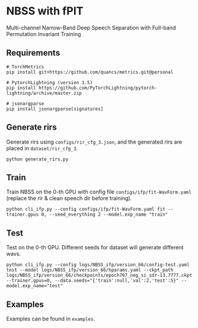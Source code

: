 # NBSS with fPIT
Multi-channel Narrow-Band Deep Speech Separation with Full-band Permutation Invariant Training

## Requirements
```
# TorchMetrics
pip install git+https://github.com/quancs/metrics.git@personal

# PytorchLightning (version 1.5)
pip install https://github.com/PyTorchLightning/pytorch-lightning/archive/master.zip

# jsonargparse
pip install jsonargparse[signatures]
```

## Generate rirs
Generate rirs using `configs/rir_cfg_3.json`, and the generated rirs are placed in `dataset/rir_cfg_3`.
```
python generate_rirs.py
```

## Train
Train NBSS on the 0-th GPU with config file `configs/ifp/fit-WavForm.yaml` (replace the rir & clean speech dir before training).
```
python cli_ifp.py --config configs/ifp/fit-WavForm.yaml fit --trainer.gpus 0, --seed_everything 2 --model.exp_name "train"
```

## Test
Test on the 0-th GPU.
Different seeds for dataset will generate different wavs.
```
python cli_ifp.py --config logs/NBSS_ifp/version_66/config-test.yaml test --model logs/NBSS_ifp/version_66/hparams.yaml --ckpt_path logs/NBSS_ifp/version_66/checkpoints/epoch707_neg_si_sdr-13.7777.ckpt --trainer.gpus=0, --data.seeds="{'train':null,'val':2,'test':5}" --model.exp_name="test"
```

## Examples
Examples can be found in `examples`.